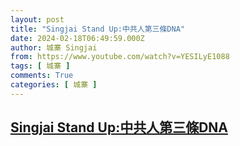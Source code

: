 ```yaml
---
layout: post
title: "Singjai Stand Up:中共人第三條DNA"
date: 2024-02-18T06:49:59.000Z
author: 城寨 Singjai
from: https://www.youtube.com/watch?v=YESILyE1088
tags: [ 城寨 ]
comments: True
categories: [ 城寨 ]
---
```

<!--1708238999000-->
[Singjai Stand Up:中共人第三條DNA](https://www.youtube.com/watch?v=YESILyE1088)
------

<div>

</div>
